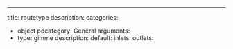 ---
title: routetype
description:
categories:
 - object
pdcategory: General
arguments:
- type: gimme
  description:
  default:
inlets:
outlets:
